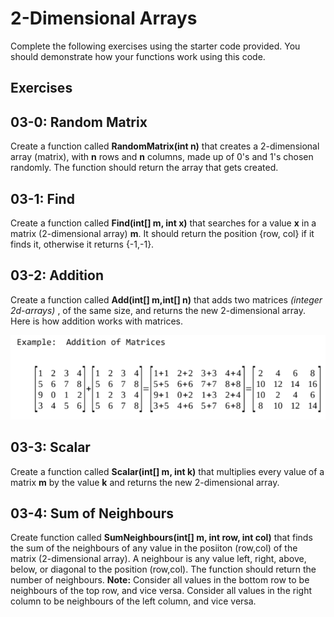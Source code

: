 # 2-Dimensional Arrays

Complete the following exercises using the starter code provided.  You should demonstrate how your functions work using this code.

## Exercises

## 03-0: Random Matrix

Create a function called **RandomMatrix(int n)** that creates a 2-dimensional array (matrix), with **n** rows and **n** columns, made up of 0's and 1's chosen randomly.  The function should return the array that gets created.

## 03-1: Find

Create a function called **Find(int[] m, int x)** that searches for a value **x** in a matrix (2-dimensional array) **m**.  It should return the position {row, col} if it finds it, otherwise it returns {-1,-1}.

## 03-2: Addition

Create a function called **Add(int[] m,int[] n)** that adds two matrices *(integer 2d-arrays)* , of the same size, and returns the new 2-dimensional array. Here is how addition works with matrices.

![Addition of Matrices](AdditionMatrices.png)

## 03-3: Scalar

Create a function called **Scalar(int[] m, int k)** that multiplies every value of a matrix **m** by the value **k** and returns the new 2-dimensional array.

## 03-4: Sum of Neighbours

Create function called **SumNeighbours(int[] m, int row, int col)** that finds the sum of the neighbours of any value in the posiiton (row,col) of the matrix (2-dimensional array).  A neighbour is any value left, right, above, below, or diagonal to the position (row,col).  The function should return the number of neighbours.  **Note:** Consider all values in the bottom row to be neighbours of the top row, and vice versa.  Consider all values in the right column to be neighbours of the left column, and vice versa.
